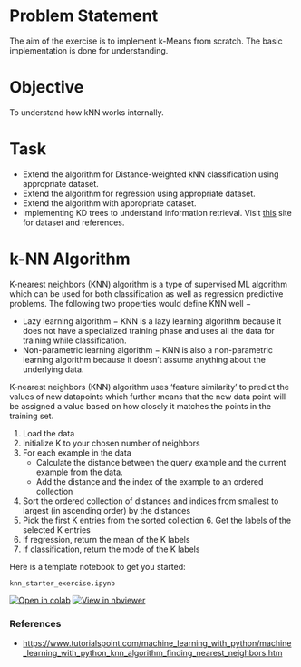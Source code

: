 # Problem Statement

The aim of the exercise is to implement k-Means from scratch.
The basic implementation is done for understanding.

# Objective

To understand how kNN works internally.

# Task

- Extend the algorithm for Distance-weighted kNN classification using appropriate dataset.
- Extend the algorithm for regression using appropriate dataset.
- Extend the algorithm with appropriate dataset.
- Implementing KD trees to understand information retrieval. Visit [this](https://www.analyticsvidhya.com/blog/2017/11/information-retrieval-using-kdtree/) site for dataset and references.

# k-NN Algorithm

K-nearest neighbors (KNN) algorithm is a type of supervised ML algorithm which can be used for both classification as well as regression predictive problems.
The following two properties would define KNN
well −
- Lazy learning algorithm − KNN is a lazy learning algorithm because it does not have a specialized training phase and uses all the data for training while classification.
- Non-parametric learning algorithm − KNN is also a non-parametric learning algorithm because it doesn’t assume anything about the underlying data.

K-nearest neighbors (KNN) algorithm uses ‘feature similarity’ to predict the values of new datapoints which further means that the new data point will be assigned a value based on how closely it matches the points in the training set.

1. Load the data
2. Initialize K to your chosen number of neighbors
3. For each example in the data
   - Calculate the distance between the query example and the current example from the data. 
   - Add the distance and the index of the example to an ordered collection
4. Sort the ordered collection of distances and indices from smallest to largest (in ascending order) by the distances
5. Pick the first K entries from the sorted collection 6. Get the labels of the selected K entries
6. If regression, return the mean of the K labels
7. If classification, return the mode of the K labels

Here is a template notebook to get you started:

`knn_starter_exercise.ipynb`

[![Open in colab](https://colab.research.google.com/assets/colab-badge.svg)](https://colab.research.google.com/github/gimseng/99-ML-Learning-Projects/blob/master/010/exercise/knn_starter_exercise.ipynb)
[![View in nbviewer](https://github.com/jupyter/design/blob/master/logos/Badges/nbviewer_badge.svg)](https://nbviewer.jupyter.org/github/gimseng/99-ML-Learning-Projects/blob/master/010/exercise/knn_starter_exercise.ipynb)

### References
- https://www.tutorialspoint.com/machine_learning_with_python/machine_learning_with_python_knn_algorithm_finding_nearest_neighbors.htm
